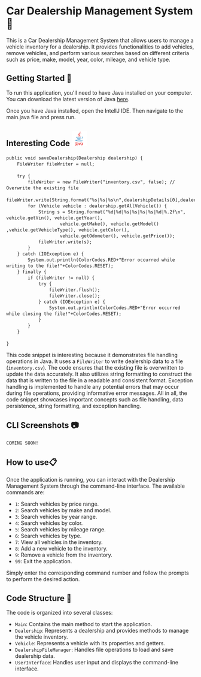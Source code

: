 # Car Dealership Management System 🏢

This is a Car Dealership Management System that allows users to manage a vehicle inventory for a dealership. It provides functionalities to add vehicles, remove vehicles, and perform various searches based on different criteria such as price, make, model, year, color, mileage, and vehicle type.
## Getting Started 🚀

To run this application, you'll need to have Java installed on your computer. You can download the latest version of Java [here](https://www.java.com/en/download/).

Once you have Java installed, open the IntellJ IDE. Then navigate to the main.java file and press run.

## Interesting Code <img src="https://github.com/devicons/devicon/blob/master/icons/java/java-original-wordmark.svg" title="Java" alt="Java" width="40" height="40"/>&nbsp;

    public void saveDealership(Dealership dealership) {
        FileWriter fileWriter = null;

        try {
            fileWriter = new FileWriter("inventory.csv", false); // Overwrite the existing file
            fileWriter.write(String.format("%s|%s|%s\n",dealershipDetails[0],dealershipDetails[1],dealershipDetails[2]));
            for (Vehicle vehicle : dealership.getAllVehicle()) {
                String s = String.format("%d|%d|%s|%s|%s|%s|%d|%.2f\n", vehicle.getVin(), vehicle.getYear(),
                        vehicle.getMake(), vehicle.getModel() ,vehicle.getVehicleType(), vehicle.getColor(),
                        vehicle.getOdometer(), vehicle.getPrice());
                fileWriter.write(s);
            }
        } catch (IOException e) {
            System.out.println(ColorCodes.RED+"Error occurred while writing to the file!"+ColorCodes.RESET);
        } finally {
            if (fileWriter != null) {
                try {
                    fileWriter.flush();
                    fileWriter.close();
                } catch (IOException e) {
                    System.out.println(ColorCodes.RED+"Error occurred while closing the file!"+ColorCodes.RESET);
                }
            }
        }

    }

This code snippet is interesting because it demonstrates file handling operations in Java. It uses a `FileWriter` to write dealership data to a file (`inventory.csv`). The code ensures that the existing file is overwritten to update the data accurately. It also utilizes string formatting to construct the data that is written to the file in a readable and consistent format. Exception handling is implemented to handle any potential errors that may occur during file operations, providing informative error messages. All in all, the code snippet showcases important concepts such as file handling, data persistence, string formatting, and exception handling.

## CLI Screenshots 📷
`COMING SOON!`
## How to use📋

Once the application is running, you can interact with the Dealership Management System through the command-line interface. The available commands are:

- `1`: Search vehicles by price range.
- `2`: Search vehicles by make and model.
- `3`: Search vehicles by year range.
- `4`: Search vehicles by color.
- `5`: Search vehicles by mileage range.
- `6`: Search vehicles by type.
- `7`: View all vehicles in the inventory.
- `8`: Add a new vehicle to the inventory.
- `9`: Remove a vehicle from the inventory.
- `99`: Exit the application.

Simply enter the corresponding command number and follow the prompts to perform the desired action.

## Code Structure 📁
The code is organized into several classes:

- `Main`: Contains the main method to start the application.
- `Dealership`: Represents a dealership and provides methods to manage the vehicle inventory.
- `Vehicle`: Represents a vehicle with its properties and getters.
- `DealershipFileManager`: Handles file operations to load and save dealership data.
- `UserInterface`: Handles user input and displays the command-line interface.


